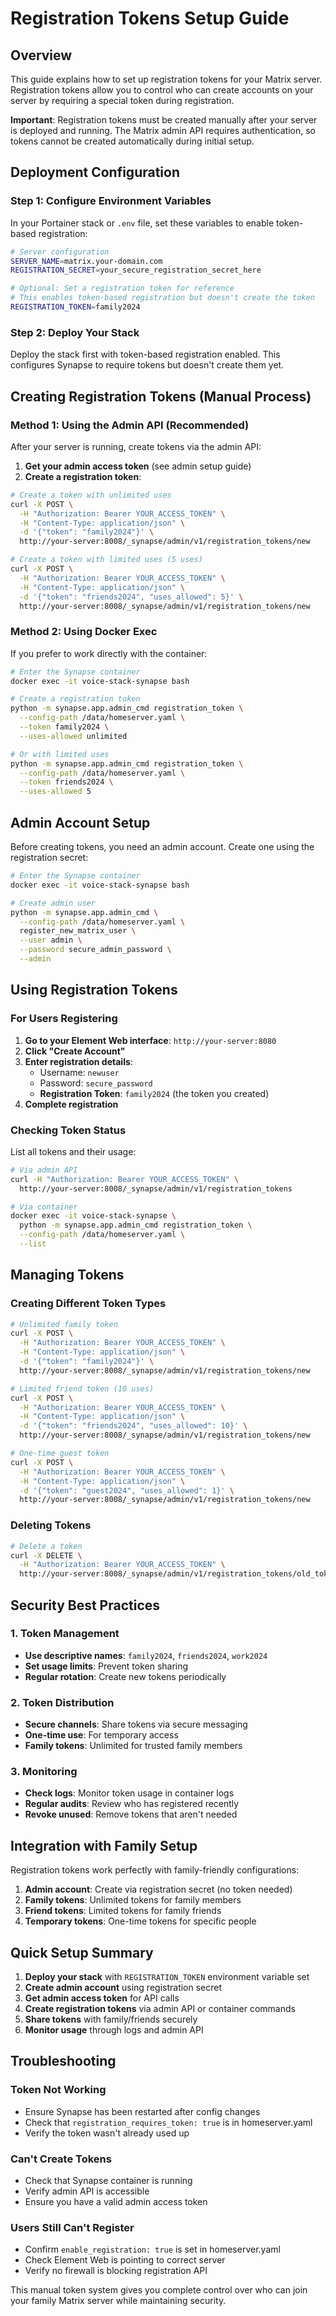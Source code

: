 # Registration Tokens Setup Guide

## Overview

This guide explains how to set up registration tokens for your Matrix server. Registration tokens allow you to control who can create accounts on your server by requiring a special token during registration.

**Important**: Registration tokens must be created manually after your server is deployed and running. The Matrix admin API requires authentication, so tokens cannot be created automatically during initial setup.

## Deployment Configuration

### Step 1: Configure Environment Variables

In your Portainer stack or `.env` file, set these variables to enable token-based registration:

```bash
# Server configuration
SERVER_NAME=matrix.your-domain.com
REGISTRATION_SECRET=your_secure_registration_secret_here

# Optional: Set a registration token for reference
# This enables token-based registration but doesn't create the token
REGISTRATION_TOKEN=family2024
```

### Step 2: Deploy Your Stack

Deploy the stack first with token-based registration enabled. This configures Synapse to require tokens but doesn't create them yet.

## Creating Registration Tokens (Manual Process)

### Method 1: Using the Admin API (Recommended)

After your server is running, create tokens via the admin API:

1. **Get your admin access token** (see admin setup guide)
2. **Create a registration token**:

```bash
# Create a token with unlimited uses
curl -X POST \
  -H "Authorization: Bearer YOUR_ACCESS_TOKEN" \
  -H "Content-Type: application/json" \
  -d '{"token": "family2024"}' \
  http://your-server:8008/_synapse/admin/v1/registration_tokens/new

# Create a token with limited uses (5 uses)
curl -X POST \
  -H "Authorization: Bearer YOUR_ACCESS_TOKEN" \
  -H "Content-Type: application/json" \
  -d '{"token": "friends2024", "uses_allowed": 5}' \
  http://your-server:8008/_synapse/admin/v1/registration_tokens/new
```

### Method 2: Using Docker Exec

If you prefer to work directly with the container:

```bash
# Enter the Synapse container
docker exec -it voice-stack-synapse bash

# Create a registration token
python -m synapse.app.admin_cmd registration_token \
  --config-path /data/homeserver.yaml \
  --token family2024 \
  --uses-allowed unlimited

# Or with limited uses
python -m synapse.app.admin_cmd registration_token \
  --config-path /data/homeserver.yaml \
  --token friends2024 \
  --uses-allowed 5
```

## Admin Account Setup

Before creating tokens, you need an admin account. Create one using the registration secret:

```bash
# Enter the Synapse container
docker exec -it voice-stack-synapse bash

# Create admin user
python -m synapse.app.admin_cmd \
  --config-path /data/homeserver.yaml \
  register_new_matrix_user \
  --user admin \
  --password secure_admin_password \
  --admin
```

## Using Registration Tokens

### For Users Registering

1. **Go to your Element Web interface**: `http://your-server:8080`
2. **Click "Create Account"**
3. **Enter registration details**:
   - Username: `newuser`
   - Password: `secure_password`  
   - **Registration Token**: `family2024` (the token you created)
4. **Complete registration**

### Checking Token Status

List all tokens and their usage:

```bash
# Via admin API
curl -H "Authorization: Bearer YOUR_ACCESS_TOKEN" \
  http://your-server:8008/_synapse/admin/v1/registration_tokens

# Via container
docker exec -it voice-stack-synapse \
  python -m synapse.app.admin_cmd registration_token \
  --config-path /data/homeserver.yaml \
  --list
```

## Managing Tokens

### Creating Different Token Types

```bash
# Unlimited family token
curl -X POST \
  -H "Authorization: Bearer YOUR_ACCESS_TOKEN" \
  -H "Content-Type: application/json" \
  -d '{"token": "family2024"}' \
  http://your-server:8008/_synapse/admin/v1/registration_tokens/new

# Limited friend token (10 uses)
curl -X POST \
  -H "Authorization: Bearer YOUR_ACCESS_TOKEN" \
  -H "Content-Type: application/json" \
  -d '{"token": "friends2024", "uses_allowed": 10}' \
  http://your-server:8008/_synapse/admin/v1/registration_tokens/new

# One-time guest token
curl -X POST \
  -H "Authorization: Bearer YOUR_ACCESS_TOKEN" \
  -H "Content-Type: application/json" \
  -d '{"token": "guest2024", "uses_allowed": 1}' \
  http://your-server:8008/_synapse/admin/v1/registration_tokens/new
```

### Deleting Tokens

```bash
# Delete a token
curl -X DELETE \
  -H "Authorization: Bearer YOUR_ACCESS_TOKEN" \
  http://your-server:8008/_synapse/admin/v1/registration_tokens/old_token
```

## Security Best Practices

### 1. Token Management

- **Use descriptive names**: `family2024`, `friends2024`, `work2024`
- **Set usage limits**: Prevent token sharing
- **Regular rotation**: Create new tokens periodically

### 2. Token Distribution

- **Secure channels**: Share tokens via secure messaging
- **One-time use**: For temporary access  
- **Family tokens**: Unlimited for trusted family members

### 3. Monitoring

- **Check logs**: Monitor token usage in container logs
- **Regular audits**: Review who has registered recently
- **Revoke unused**: Remove tokens that aren't needed

## Integration with Family Setup

Registration tokens work perfectly with family-friendly configurations:

1. **Admin account**: Create via registration secret (no token needed)
2. **Family tokens**: Unlimited tokens for family members
3. **Friend tokens**: Limited tokens for family friends  
4. **Temporary tokens**: One-time tokens for specific people

## Quick Setup Summary

1. **Deploy your stack** with `REGISTRATION_TOKEN` environment variable set
2. **Create admin account** using registration secret
3. **Get admin access token** for API calls
4. **Create registration tokens** via admin API or container commands
5. **Share tokens** with family/friends securely
6. **Monitor usage** through logs and admin API

## Troubleshooting

### Token Not Working

- Ensure Synapse has been restarted after config changes
- Check that `registration_requires_token: true` is in homeserver.yaml
- Verify the token wasn't already used up

### Can't Create Tokens

- Check that Synapse container is running
- Verify admin API is accessible
- Ensure you have a valid admin access token

### Users Still Can't Register

- Confirm `enable_registration: true` is set in homeserver.yaml
- Check Element Web is pointing to correct server
- Verify no firewall is blocking registration API

This manual token system gives you complete control over who can join your family Matrix server while maintaining security.
